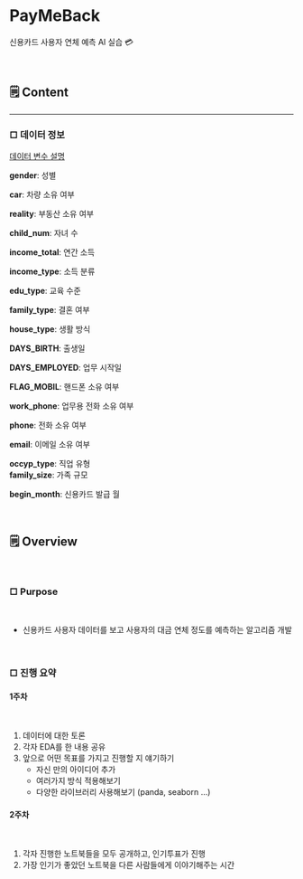 # PayMeBack
신용카드 사용자 연체 예측 AI 실습 💳

<br>

## 🗒️ Content

---

### □ **데이터 정보**

[데이터 변수 설명](https://www.dacon.io/competitions/official/235713/talkboard/402821/)  


**gender**: 성별

**car**: 차량 소유 여부

**reality**: 부동산 소유 여부

**child_num**: 자녀 수

**income_total**: 연간 소득

**income_type**: 소득 분류

**edu_type**: 교육 수준

**family_type**: 결혼 여부

**house_type**: 생활 방식

**DAYS_BIRTH**: 출생일

**DAYS_EMPLOYED**: 업무 시작일

**FLAG_MOBIL**: 핸드폰 소유 여부

**work_phone**: 업무용 전화 소유 여부

**phone**: 전화 소유 여부

**email**: 이메일 소유 여부

**occyp_type**: 직업 유형													
**family_size**: 가족 규모

**begin_month**: 신용카드 발급 월

<br>

## 🗒️ Overview

<br>

### □ Purpose

<br>

- 신용카드 사용자 데이터를 보고 사용자의 대금 연체 정도를 예측하는 알고리즘 개발 

<br>

### □ 진행 요약

#### 1주차

<br>

1. 데이터에 대한 토론
2. 각자 EDA를 한 내용 공유
3. 앞으로 어떤 목표를 가지고 진행할 지 얘기하기
    - 자신 만의 아이디어 추가
    - 여러가지 방식 적용해보기
    - 다양한 라이브러리 사용해보기 (panda, seaborn ...)


#### 2주차

<br>

1. 각자 진행한 노트북들을 모두 공개하고, 인기투표가 진행
2. 가장 인기가 좋았던 노트북을 다른 사람들에게 이야기해주는 시간